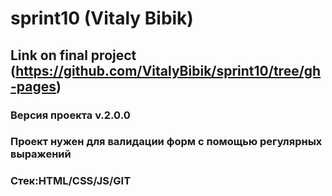 #  sprint10 (Vitaly Bibik)
## Link on final project (https://github.com/VitalyBibik/sprint10/tree/gh-pages)
### Версия проекта v.2.0.0
### Проект нужен для валидации форм с помощью регулярных выражений
### Стек:HTML/CSS/JS/GIT
